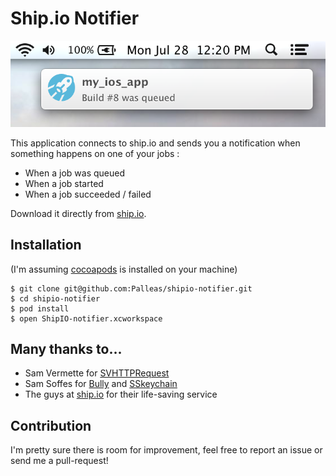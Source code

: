 # Ship.io Notifier

![screen shot](/screenshot.png?raw=true)

This application connects to ship.io and sends you a notification when something happens on one of your jobs :
  
  * When a job was queued
  * When a job started
  * When a job succeeded / failed

Download it directly from [ship.io](https://ship.io/help/#third_party).

## Installation

(I'm assuming [cocoapods](http://cocoapods.org/) is installed on your machine)

    $ git clone git@github.com:Palleas/shipio-notifier.git
    $ cd shipio-notifier
    $ pod install
    $ open ShipIO-notifier.xcworkspace
  
## Many thanks to...

  * Sam Vermette for [SVHTTPRequest](https://github.com/samvermette/SVHTTPRequest)
  * Sam Soffes for [Bully](https://github.com/soffes/bully) and [SSkeychain](https://github.com/soffes/sskeychain)
  * The guys at [ship.io](https://ship.io) for their life-saving service

## Contribution

I'm pretty sure there is room for improvement, feel free to report an issue or send me a pull-request! 

